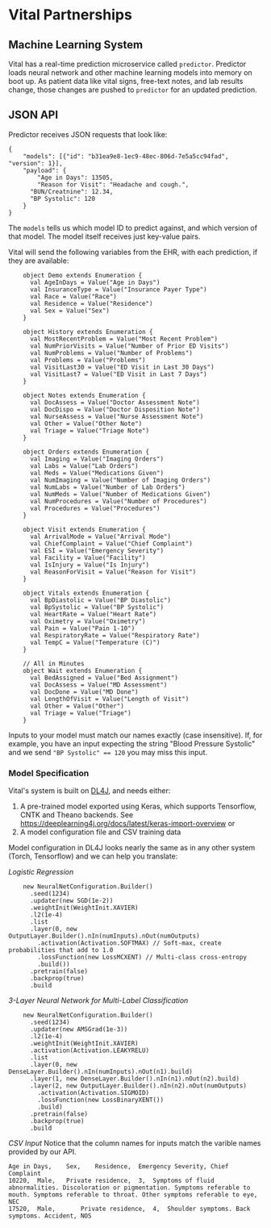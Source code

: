 # Vital Partnerships

## Machine Learning System

Vital has a real-time prediction microservice called `predictor`. Predictor loads neural network and other machine learning models into memory on boot up. As patient data like vital signs, free-text notes, and lab results change, those changes are pushed to `predictor` for an updated prediction.

## JSON API

Predictor receives JSON requests that look like:
```
{
	"models": [{"id": "b31ea9e8-1ec9-48ec-806d-7e5a5cc94fad", "version": 1}],
    "payload": {
    	"Age in Days": 13505,
    	"Reason for Visit": "Headache and cough.",
      "BUN/Creatnine": 12.34,
      "BP Systolic": 120
    }
}
```

The `models` tells us which model ID to predict against, and which version of that model. The model itself receives just key-value pairs.

Vital will send the following variables from the EHR, with each prediction, if they are available:
```
    object Demo extends Enumeration {
      val AgeInDays = Value("Age in Days")
      val InsuranceType = Value("Insurance Payer Type")
      val Race = Value("Race")
      val Residence = Value("Residence")
      val Sex = Value("Sex")
    }

    object History extends Enumeration {
      val MostRecentProblem = Value("Most Recent Problem")
      val NumPriorVisits = Value("Number of Prior ED Visits")
      val NumProblems = Value("Number of Problems")
      val Problems = Value("Problems")
      val VisitLast30 = Value("ED Visit in Last 30 Days")
      val VisitLast7 = Value("ED Visit in Last 7 Days")
    }

    object Notes extends Enumeration {
      val DocAssess = Value("Doctor Assessment Note")
      val DocDispo = Value("Doctor Disposition Note")
      val NurseAssess = Value("Nurse Assessment Note")
      val Other = Value("Other Note")
      val Triage = Value("Triage Note")
    }

    object Orders extends Enumeration {
      val Imaging = Value("Imaging Orders")
      val Labs = Value("Lab Orders")
      val Meds = Value("Medications Given")
      val NumImaging = Value("Number of Imaging Orders")
      val NumLabs = Value("Number of Lab Orders")
      val NumMeds = Value("Number of Medications Given")
      val NumProcedures = Value("Number of Procedures")
      val Procedures = Value("Procedures")
    }

    object Visit extends Enumeration {
      val ArrivalMode = Value("Arrival Mode")
      val ChiefComplaint = Value("Chief Complaint")
      val ESI = Value("Emergency Severity")
      val Facility = Value("Facility")
      val IsInjury = Value("Is Injury")
      val ReasonForVisit = Value("Reason for Visit")
    }

    object Vitals extends Enumeration {
      val BpDiastolic = Value("BP Diastolic")
      val BpSystolic = Value("BP Systolic")
      val HeartRate = Value("Heart Rate")
      val Oximetry = Value("Oximetry")
      val Pain = Value("Pain 1-10")
      val RespiratoryRate = Value("Respiratory Rate")
      val TempC = Value("Temperature (C)")
    }

    // All in Minutes
    object Wait extends Enumeration {
      val BedAssigned = Value("Bed Assignment")
      val DocAssess = Value("MD Assessment")
      val DocDone = Value("MD Done")
      val LengthOfVisit = Value("Length of Visit")
      val Other = Value("Other")
      val Triage = Value("Triage")
    }
```
Inputs to your model must match our names exactly (case insensitive). If, for example, you have an input expecting the string "Blood Pressure Systolic" and we send `"BP Systolic" == 120` you may miss this input.

### Model Specification

Vital's system is built on [DL4J](https://deeplearning4j.org/), and needs either:
1) A pre-trained model exported using Keras, which supports Tensorflow, CNTK and Theano backends. See https://deeplearning4j.org/docs/latest/keras-import-overview
or
2) A model configuration file and CSV training data

Model configuration in DL4J looks nearly the same as in any other system (Torch, Tensorflow) and we can help you translate:

*Logistic Regression*
```
    new NeuralNetConfiguration.Builder()
      .seed(1234)
      .updater(new SGD(1e-2))
      .weightInit(WeightInit.XAVIER)
      .l2(1e-4)
      .list
      .layer(0, new OutputLayer.Builder().nIn(numInputs).nOut(numOutputs)
        .activation(Activation.SOFTMAX) // Soft-max, create probabilities that add to 1.0
        .lossFunction(new LossMCXENT) // Multi-class cross-entropy
        .build())
      .pretrain(false)
      .backprop(true)
      .build
```

*3-Layer Neural Network for Multi-Label Classification*
```
    new NeuralNetConfiguration.Builder()
      .seed(1234)
      .updater(new AMSGrad(1e-3))
      .l2(1e-4)
      .weightInit(WeightInit.XAVIER)
      .activation(Activation.LEAKYRELU)
      .list
      .layer(0, new DenseLayer.Builder().nIn(numInputs).nOut(n1).build)
      .layer(1, new DenseLayer.Builder().nIn(n1).nOut(n2).build)
      .layer(2, new OutputLayer.Builder().nIn(n2).nOut(numOutputs)
        .activation(Activation.SIGMOID)
        .lossFunction(new LossBinaryXENT())
        .build)
      .pretrain(false)
      .backprop(true)
      .build
```

*CSV Input*
Notice that the column names for inputs match the varible names provided by our API.
```
Age in Days,	Sex,	Residence,	Emergency Severity,	Chief Complaint
10220,	Male,	Private residence,	3,	Symptoms of fluid abnormalities. Discoloration or pigmentation. Symptoms referable to mouth. Symptoms referable to throat. Other symptoms referable to eye, NEC
17520,	Male,		Private residence,	4,	Shoulder symptoms. Back symptoms. Accident, NOS
```

